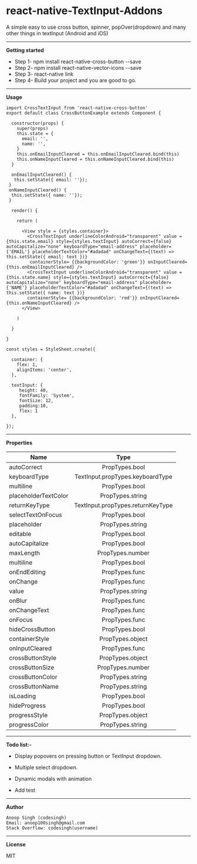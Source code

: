 # react-native-TextInput-Addons
A simple easy to use cross button, spinner, popOver(dropdown) and many other things in textInput (Android and iOS) 

----------

**Getting started**

 - Step 1-
           npm install react-native-cross-button --save
 - Step 2-
        npm install react-native-vector-icons --save
 - Step 3-
        react-native link
 - Step 4-
       Build your project and you are good to go.
       
----------       

**Usage**

    import CrossTextInput from 'react-native-cross-button'
    export default class CrossButtonExample extends Component {
      
      constructor(props) {
        super(props)
        this.state = {
          email: '',
          name: '',
        }  
        this.onEmailInputCleared = this.onEmailInputCleared.bind(this)
        this.onNameInputCleared = this.onNameInputCleared.bind(this)
      }
      
      onEmailInputCleared() {
       this.setState({ email: ''});
     }
     onNameInputCleared() {
      this.setState({ name: ''});
     }
      
      render() {
      
        return (
          
          <View style = {styles.container}>
            <CrossTextInput underlineColorAndroid="transparent" value = {this.state.email} style={styles.textInput} autoCorrect={false} autoCapitalize="none" keyboardType="email-address" placeholder={'EMAIL'} placeholderTextColor="#adadad" onChangeText={(text) => this.setState({ email: text })}
             containerStyle= {{backgroundColor: 'green'}} onInputCleared={this.onEmailInputCleared} />
            <CrossTextInput underlineColorAndroid="transparent" value = {this.state.name} style={styles.textInput} autoCorrect={false} autoCapitalize="none" keyboardType="email-address" placeholder={'NAME'} placeholderTextColor="#adadad" onChangeText={(text) => this.setState({ name: text })}
            containerStyle= {{backgroundColor: 'red'}} onInputCleared={this.onNameInputCleared} />
          </View>
          
        )    
        
      }
      
    }
    
    const styles = StyleSheet.create({
      
      container: {
        flex: 1,
        alignItems: 'center',
      },
      
      textInput: {
         height: 40,
         fontFamily: 'System',
         fontSize: 12,
         padding:10,
         flex: 1
      },
      
    });

----------

**Properties**

|  Name         | Type          |
| ------------- |:-------------:| 
| autoCorrect   | PropTypes.bool|
| keyboardType      | TextInput.propTypes.keyboardType |      
| multiline | PropTypes.bool |  
| placeholderTextColor |	PropTypes.string |
| returnKeyType	| TextInput.propTypes.returnKeyType |
| selectTextOnFocus | PropTypes.bool | 
| placeholder	| PropTypes.string |
| editable |	PropTypes.bool |
| autoCapitalize | PropTypes.bool |
| maxLength | PropTypes.number |
| multiline | PropTypes.bool |
| onEndEditing | PropTypes.func |
| onChange | PropTypes.func |
| value | PropTypes.string |    
| onBlur | PropTypes.func |
|  onChangeText |	PropTypes.func |
|   onFocus | PropTypes.func |
| hideCrossButton | PropTypes.bool |
| containerStyle | PropTypes.object |
| onInputCleared | PropTypes.func | 
| crossButtonStyle | PropTypes.object |
| crossButtonSize | PropTypes.number |
| crossButtonColor | PropTypes.string |
| crossButtonName | PropTypes.string |
| isLoading | PropTypes.bool |
| hideProgress | PropTypes.bool |
| progressStyle | PropTypes.object |
| progressColor | PropTypes.string |


----------

**Todo list:-**    

 -  Display popovers on pressing button or TextInput dropdown.

 -  Multiple select dropdown.

 -  Dynamic modals with animation

 -  Add test   
 
 ----------

**Author**

    Anoop Singh (codesingh)
    Email: anoop100singh@gmail.com
    Stack Overflow: codesingh(username)
    
----------    

**License**
    
MIT


